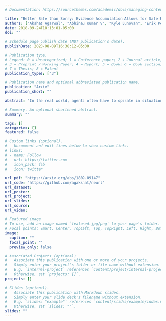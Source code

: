 ```yaml
---
# Documentation: https://sourcethemes.com/academic/docs/managing-content/

title: "Better Safe than Sorry: Evidence Accumulation Allows for Safe Reinforcement Learning"
authors: ["Akshat Agarwal", "Abhinau Kumar V", "Kyle Dunovan", "Erik Peterson", "Timothy Verstynen", "Katia Sycara"]
date: 2018-09-24T18:13:01-05:00
doi: ""

# Schedule page publish date (NOT publication's date).
publishDate: 2020-08-09T16:38:12-05:00

# Publication type.
# Legend: 0 = Uncategorized; 1 = Conference paper; 2 = Journal article;
# 3 = Preprint / Working Paper; 4 = Report; 5 = Book; 6 = Book section;
# 7 = Thesis; 8 = Patent
publication_types: ["3"]

# Publication name and optional abbreviated publication name.
publication: "Arxiv"
publication_short: ""

abstract: "In the real world, agents often have to operate in situations with incomplete information, limited sensing capabilities, and inherently stochastic environments, making individual observations incomplete and unreliable. Moreover, in many situations it is preferable to delay a decision rather than run the risk of making a bad decision. In such situations it is necessary to aggregate information before taking an action; however, most state of the art reinforcement learning (RL) algorithms are biased towards taking actions \textit{at every time step}, even if the agent is not particularly confident in its chosen action. This lack of caution can lead the agent to make critical mistakes, regardless of prior experience and acclimation to the environment. Motivated by theories of dynamic resolution of uncertainty during decision making in biological brains, we propose a simple accumulator module which accumulates evidence in favor of each possible decision, encodes uncertainty as a dynamic competition between actions, and acts on the environment only when it is sufficiently confident in the chosen action. The agent makes no decision by default, and the burden of proof to make a decision falls on the policy to accrue evidence strongly in favor of a single decision. Our results show that this accumulator module achieves near-optimal performance on a simple guessing game, far outperforming deep recurrent networks using traditional, forced action selection policies."

# Summary. An optional shortened abstract.
summary: ""

tags: []
categories: []
featured: false

# Custom links (optional).
#   Uncomment and edit lines below to show custom links.
# links:
# - name: Follow
#   url: https://twitter.com
#   icon_pack: fab
#   icon: twitter

url_pdf: "https://arxiv.org/abs/1809.09147"
url_code: "https://github.com/agakshat/neurl"
url_dataset:
url_poster:
url_project:
url_slides:
url_source:
url_video:

# Featured image
# To use, add an image named `featured.jpg/png` to your page's folder. 
# Focal points: Smart, Center, TopLeft, Top, TopRight, Left, Right, BottomLeft, Bottom, BottomRight.
image:
  caption: ""
  focal_point: ""
  preview_only: false

# Associated Projects (optional).
#   Associate this publication with one or more of your projects.
#   Simply enter your project's folder or file name without extension.
#   E.g. `internal-project` references `content/project/internal-project/index.md`.
#   Otherwise, set `projects: []`.
projects: []

# Slides (optional).
#   Associate this publication with Markdown slides.
#   Simply enter your slide deck's filename without extension.
#   E.g. `slides: "example"` references `content/slides/example/index.md`.
#   Otherwise, set `slides: ""`.
slides: ""
---
```

